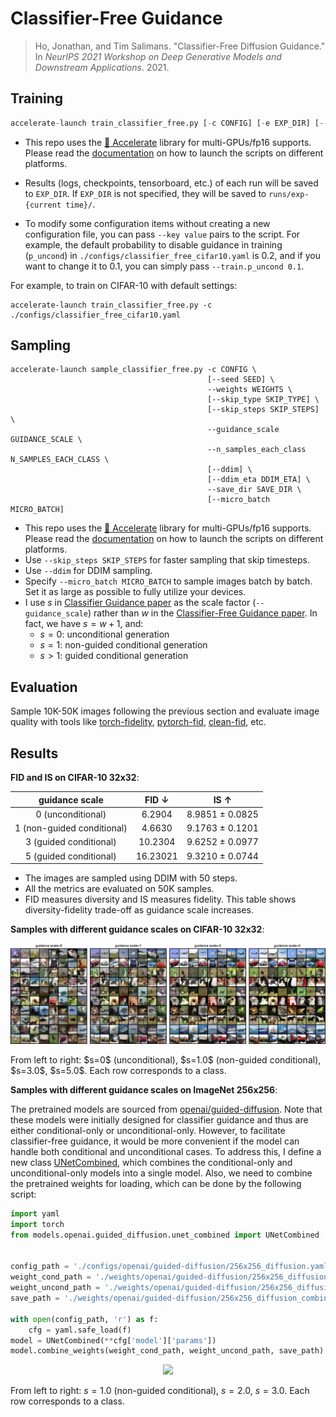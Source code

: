 # Classifier-Free Guidance

> Ho, Jonathan, and Tim Salimans. "Classifier-Free Diffusion Guidance." In *NeurIPS 2021 Workshop on Deep Generative Models and Downstream Applications*. 2021.



## Training

```python
accelerate-launch train_classifier_free.py [-c CONFIG] [-e EXP_DIR] [--xxx.yyy zzz ...]
```

- This repo uses the [🤗 Accelerate](https://huggingface.co/docs/accelerate/index) library for multi-GPUs/fp16 supports. Please read the [documentation](https://huggingface.co/docs/accelerate/basic_tutorials/launch#using-accelerate-launch) on how to launch the scripts on different platforms.
- Results (logs, checkpoints, tensorboard, etc.) of each run will be saved to `EXP_DIR`. If `EXP_DIR` is not specified, they will be saved to `runs/exp-{current time}/`.

- To modify some configuration items without creating a new configuration file, you can pass `--key value` pairs to the script. For example, the default probability to disable guidance in training (`p_uncond`) in `./configs/classifier_free_cifar10.yaml` is 0.2, and if you want to change it to 0.1, you can simply pass `--train.p_uncond 0.1`.

For example, to train on CIFAR-10 with default settings:

```shell
accelerate-launch train_classifier_free.py -c ./configs/classifier_free_cifar10.yaml
```



## Sampling

```shell
accelerate-launch sample_classifier_free.py -c CONFIG \
                                            [--seed SEED] \
                                            --weights WEIGHTS \
                                            [--skip_type SKIP_TYPE] \
                                            [--skip_steps SKIP_STEPS] \
                                            --guidance_scale GUIDANCE_SCALE \
                                            --n_samples_each_class N_SAMPLES_EACH_CLASS \
                                            [--ddim] \
                                            [--ddim_eta DDIM_ETA] \
                                            --save_dir SAVE_DIR \
                                            [--micro_batch MICRO_BATCH]
```

- This repo uses the [🤗 Accelerate](https://huggingface.co/docs/accelerate/index) library for multi-GPUs/fp16 supports. Please read the [documentation](https://huggingface.co/docs/accelerate/basic_tutorials/launch#using-accelerate-launch) on how to launch the scripts on different platforms.
- Use `--skip_steps SKIP_STEPS` for faster sampling that skip timesteps. 
- Use `--ddim` for DDIM sampling.
- Specify `--micro_batch MICRO_BATCH` to sample images batch by batch. Set it as large as possible to fully utilize your devices.
- I use $s$ in [Classifier Guidance paper](https://arxiv.org/abs/2105.05233) as the scale factor (`--guidance_scale`) rather than $w$ in the [Classifier-Free Guidance paper](https://arxiv.org/abs/2207.12598). In fact, we have $s=w+1$, and:
  - $s=0$: unconditional generation
  - $s=1$: non-guided conditional generation
  - $s>1$: guided conditional generation




## Evaluation

Sample 10K-50K images following the previous section and evaluate image quality with tools like [torch-fidelity](https://github.com/toshas/torch-fidelity), [pytorch-fid](https://github.com/mseitzer/pytorch-fid), [clean-fid](https://github.com/GaParmar/clean-fid), etc.



## Results

**FID and IS on CIFAR-10 32x32**:

|       guidance scale       |  FID ↓   |      IS ↑       |
| :------------------------: | :------: | :-------------: |
|     0 (unconditional)      |  6.2904  | 8.9851 ± 0.0825 |
| 1 (non-guided conditional) |  4.6630  | 9.1763 ± 0.1201 |
|   3 (guided conditional)   | 10.2304  | 9.6252 ± 0.0977 |
|   5 (guided conditional)   | 16.23021 | 9.3210 ± 0.0744 |

- The images are sampled using DDIM with 50 steps.
- All the metrics are evaluated on 50K samples.
- FID measures diversity and IS measures fidelity. This table shows diversity-fidelity trade-off as guidance scale increases.



**Samples with different guidance scales on CIFAR-10 32x32**:

<p align="center">
  <img src="../assets/classifier-free-cifar10.png" />
</p>
From left to right: $s=0$ (unconditional), $s=1.0$ (non-guided conditional), $s=3.0$, $s=5.0$. Each row corresponds to a class.



**Samples with different guidance scales on ImageNet 256x256**:

The pretrained models are sourced from [openai/guided-diffusion](https://github.com/openai/guided-diffusion). Note that these models were initially designed for classifier guidance and thus are either conditional-only or unconditional-only. However, to facilitate classifier-free guidance, it would be more convenient if the model can handle both conditional and unconditional cases. To address this, I define a new class [UNetCombined](../models/adm/unet_combined.py), which combines the conditional-only and unconditional-only models into a single model. Also, we need to combine the pretrained weights for loading, which can be done by the following script:

```python
import yaml
import torch
from models.openai.guided_diffusion.unet_combined import UNetCombined


config_path = './configs/openai/guided-diffusion/256x256_diffusion.yaml'
weight_cond_path = './weights/openai/guided-diffusion/256x256_diffusion.pt'
weight_uncond_path = './weights/openai/guided-diffusion/256x256_diffusion_uncond.pt'
save_path = './weights/openai/guided-diffusion/256x256_diffusion_combined.pt'

with open(config_path, 'r') as f:
    cfg = yaml.safe_load(f)
model = UNetCombined(**cfg['model']['params'])
model.combine_weights(weight_cond_path, weight_uncond_path, save_path)
```



<p align="center">
  <img src="../assets/classifier-free-imagenet.png" />
</p>

From left to right: $s=1.0$ (non-guided conditional), $s=2.0$, $s=3.0$. Each row corresponds to a class.

